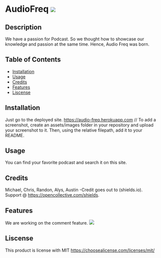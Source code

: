  # AudioFreq <img src=https://img.shields.io/badge/license-MIT-blue/>

## Description


We have a passion for Podcast. So we thought how to showcase our knowledge and passion at the same time. Hence, Audio Freq was born. 

## Table of Contents

- [Installation](#installation)
- [Usage](#usage)
- [Credits](#credits)
- [Features](#features)
- [Liscense](#liscense)


## Installation

Just go to the deployed site. https://audio-freq.herokuapp.com
// To add a screenshot, create an assets/images folder in your repository and upload your screenshot to it. Then, using the relative filepath, add it to your README.
## Usage

You can find your favorite podcast and search it on this site.

## Credits


Michael, Chris, Randon, Alys, Austin
-Credit goes out to (shields.io). Support @ <https://opencollective.com/shields>.


## Features

We are working on the comment feature. 
<image src="https://audio-freq.herokuapp.com/AudioFreq_logo.png" >

## Liscense

This product is license with MIT
<https://choosealicense.com/licenses/mit/>